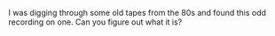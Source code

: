 I was digging through some old tapes from the 80s and found this odd recording on one. Can you figure out what it is?
